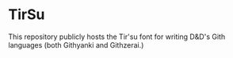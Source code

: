 # TirSu
This repository publicly hosts the Tir'su font for writing D&amp;D's Gith languages (both Githyanki and Githzerai.)
